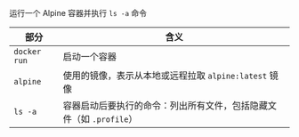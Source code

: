 运行一个 Alpine 容器并执行 `ls -a` 命令

|部分|含义|
|---|---|
|`docker run`|启动一个容器|
|`alpine`|使用的镜像，表示从本地或远程拉取 `alpine:latest` 镜像|
|`ls -a`|容器启动后要执行的命令：列出所有文件，包括隐藏文件（如 `.profile`）|
